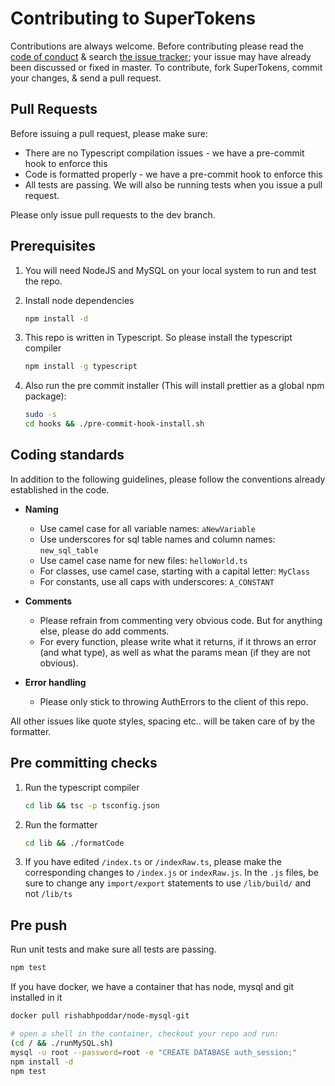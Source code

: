 # Contributing to SuperTokens

Contributions are always welcome. Before contributing please read the [code of conduct](https://github.com/supertokens/supertokens-node-mysql-ref-jwt/blob/master/CONTRIBUTING.md) & search [the issue tracker](https://github.com/supertokens/supertokens-node-mysql-ref-jwt/issues); your issue may have already been discussed or fixed in master. To contribute, fork SuperTokens, commit your changes, & send a pull request.


## Pull Requests
Before issuing a pull request, please make sure:
- There are no Typescript compilation issues - we have a pre-commit hook to enforce this
- Code is formatted properly - we have a pre-commit hook to enforce this
- All tests are passing. We will also be running tests when you issue a pull request.

Please only issue pull requests to the dev branch.


## Prerequisites

1) You will need NodeJS and MySQL on your local system to run and test the repo.

2) Install node dependencies
    ```bash
    npm install -d
    ```

3) This repo is written in Typescript. So please install the typescript compiler
    ```bash
    npm install -g typescript
    ```

4) Also run the pre commit installer (This will install prettier as a global npm package):
    ```bash
    sudo -s
    cd hooks && ./pre-commit-hook-install.sh
    ```

## Coding standards
In addition to the following guidelines, please follow the conventions already established in the code.

- **Naming**
    - Use camel case for all variable names: ```aNewVariable```
    - Use underscores for sql table names and column names: ```new_sql_table```
    - Use camel case name for new files: ```helloWorld.ts```
    - For classes, use camel case, starting with a capital letter: ```MyClass```
    - For constants, use all caps with underscores: ```A_CONSTANT```

- **Comments**
    - Please refrain from commenting very obvious code. But for anything else, please do add comments.
    - For every function, please write what it returns, if it throws an error (and what type), as well as what the params mean (if they are not obvious).

- **Error handling**
    - Please only stick to throwing AuthErrors to the client of this repo.

All other issues like quote styles, spacing etc.. will be taken care of by the formatter.


## Pre committing checks

1) Run the typescript compiler
    ```bash
    cd lib && tsc -p tsconfig.json
    ```

2) Run the formatter
    ```bash
    cd lib && ./formatCode
    ```

4) If you have edited ```/index.ts``` or ```/indexRaw.ts```, please make the corresponding changes to ```/index.js``` or ```indexRaw.js```. In the ```.js``` files, be sure to change any ```import/export``` statements to use ```/lib/build/``` and not ```/lib/ts``` 


## Pre push

Run unit tests and make sure all tests are passing.
```bash
npm test
```
If you have docker, we have a container that has node, mysql and git installed in it
````bash
docker pull rishabhpoddar/node-mysql-git

# open a shell in the container, checkout your repo and run:
(cd / && ./runMySQL.sh)
mysql -u root --password=root -e "CREATE DATABASE auth_session;"
npm install -d
npm test
````

